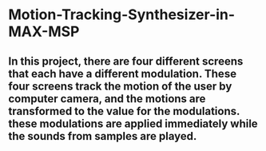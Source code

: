 # Motion-Tracking-Synthesizer-in-MAX-MSP

## In this project, there are four different screens that each have a different modulation. These four screens track the motion of the user by computer camera, and the motions are transformed to the value for the modulations. these modulations are applied immediately while the sounds from samples are played.

